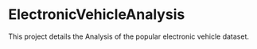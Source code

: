 # ElectronicVehicleAnalysis
This project details the Analysis of the popular electronic vehicle dataset.
